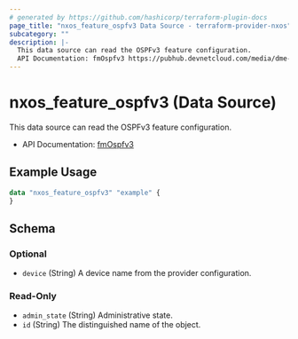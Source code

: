 ```yaml
---
# generated by https://github.com/hashicorp/terraform-plugin-docs
page_title: "nxos_feature_ospfv3 Data Source - terraform-provider-nxos"
subcategory: ""
description: |-
  This data source can read the OSPFv3 feature configuration.
  API Documentation: fmOspfv3 https://pubhub.devnetcloud.com/media/dme-docs-10-2-2/docs/Feature%20Management/fm:Ospfv3/
---
```


# nxos_feature_ospfv3 (Data Source)

This data source can read the OSPFv3 feature configuration.

- API Documentation: [fmOspfv3](https://pubhub.devnetcloud.com/media/dme-docs-10-2-2/docs/Feature%20Management/fm:Ospfv3/)

## Example Usage

```terraform
data "nxos_feature_ospfv3" "example" {
}
```

<!-- schema generated by tfplugindocs -->
## Schema

### Optional

- `device` (String) A device name from the provider configuration.

### Read-Only

- `admin_state` (String) Administrative state.
- `id` (String) The distinguished name of the object.



